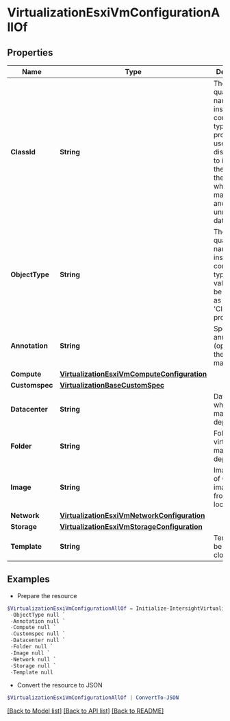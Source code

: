 # VirtualizationEsxiVmConfigurationAllOf
## Properties

Name | Type | Description | Notes
------------ | ------------- | ------------- | -------------
**ClassId** | **String** | The fully-qualified name of the instantiated, concrete type. This property is used as a discriminator to identify the type of the payload when marshaling and unmarshaling data. | [default to "virtualization.EsxiVmConfiguration"]
**ObjectType** | **String** | The fully-qualified name of the instantiated, concrete type. The value should be the same as the &#39;ClassId&#39; property. | [default to "virtualization.EsxiVmConfiguration"]
**Annotation** | **String** | Specify annotation (optional) for the virtual machine. | [optional] 
**Compute** | [**VirtualizationEsxiVmComputeConfiguration**](VirtualizationEsxiVmComputeConfiguration.md) |  | [optional] 
**Customspec** | [**VirtualizationBaseCustomSpec**](VirtualizationBaseCustomSpec.md) |  | [optional] 
**Datacenter** | **String** | Datacenter where virtual machine is deployed. | [optional] 
**Folder** | **String** | Folder where virtual machine is deployed. | [optional] 
**Image** | **String** | Image path of OVA (The image can be from any location). | [optional] 
**Network** | [**VirtualizationEsxiVmNetworkConfiguration**](VirtualizationEsxiVmNetworkConfiguration.md) |  | [optional] 
**Storage** | [**VirtualizationEsxiVmStorageConfiguration**](VirtualizationEsxiVmStorageConfiguration.md) |  | [optional] 
**Template** | **String** | Template to be used for clone. | [optional] 

## Examples

- Prepare the resource
```powershell
$VirtualizationEsxiVmConfigurationAllOf = Initialize-IntersightVirtualizationEsxiVmConfigurationAllOf  -ClassId null `
 -ObjectType null `
 -Annotation null `
 -Compute null `
 -Customspec null `
 -Datacenter null `
 -Folder null `
 -Image null `
 -Network null `
 -Storage null `
 -Template null
```

- Convert the resource to JSON
```powershell
$VirtualizationEsxiVmConfigurationAllOf | ConvertTo-JSON
```

[[Back to Model list]](../README.md#documentation-for-models) [[Back to API list]](../README.md#documentation-for-api-endpoints) [[Back to README]](../README.md)

